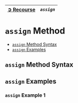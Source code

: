 | [➲ Recourse](../../README.md) | *`assign`* |
| :-- | :-- |

# `assign` Method
 - [`assign` Method Syntax](#assignconcat-method-syntax)
 - [`assign` Examples](#assignconcat-examples)

## `assign` Method Syntax

## `assign` Examples
### `assign` Example 1